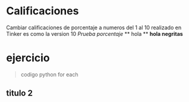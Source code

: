 # Calificaciones
Cambiar calificaciones de porcentaje a numeros del 1 al 10 realizado en Tinker
es como la version 10
*Prueba porcentaje*
** hola **
__hola negritas__
# ejercicio
>codigo python for each
## titulo 2
